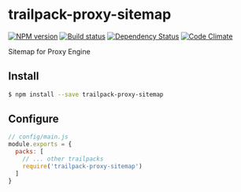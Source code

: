 # trailpack-proxy-sitemap

[![NPM version][npm-image]][npm-url]
[![Build status][ci-image]][ci-url]
[![Dependency Status][daviddm-image]][daviddm-url]
[![Code Climate][codeclimate-image]][codeclimate-url]

Sitemap for Proxy Engine

## Install

```sh
$ npm install --save trailpack-proxy-sitemap
```

## Configure

```js
// config/main.js
module.exports = {
  packs: [
    // ... other trailpacks
    require('trailpack-proxy-sitemap')
  ]
}
```

[npm-image]: https://img.shields.io/npm/v/trailpack-proxy-sitemap.svg?style=flat-square
[npm-url]: https://npmjs.org/package/trailpack-proxy-sitemap
[ci-image]: https://img.shields.io/circleci/project/github/CaliStyle/trailpack-proxy-sitemap/master.svg
[ci-url]: https://circleci.com/gh/CaliStyle/trailpack-proxy-sitemap/tree/master
[daviddm-image]: http://img.shields.io/david/CaliStyle/trailpack-proxy-sitemap.svg?style=flat-square
[daviddm-url]: https://david-dm.org/CaliStyle/trailpack-proxy-sitemap
[codeclimate-image]: https://img.shields.io/codeclimate/github/CaliStyle/trailpack-proxy-sitemap.svg?style=flat-square
[codeclimate-url]: https://codeclimate.com/github/CaliStyle/trailpack-proxy-sitemap

